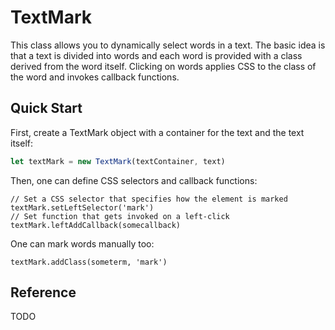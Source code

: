 # TextMark
This class allows you to dynamically select words in a text. The basic idea
is that a text is divided into words and each word is provided with a class
derived from the word itself. Clicking on words applies CSS to the class of
the word and invokes callback functions.
## Quick Start
First, create a TextMark object with a container for the text and the text
itself:
```javascript
let textMark = new TextMark(textContainer, text)
```
Then, one can define CSS selectors and callback functions:
```
// Set a CSS selector that specifies how the element is marked
textMark.setLeftSelector('mark')
// Set function that gets invoked on a left-click
textMark.leftAddCallback(somecallback)
```
One can mark words manually too:
```
textMark.addClass(someterm, 'mark')
```
## Reference
TODO